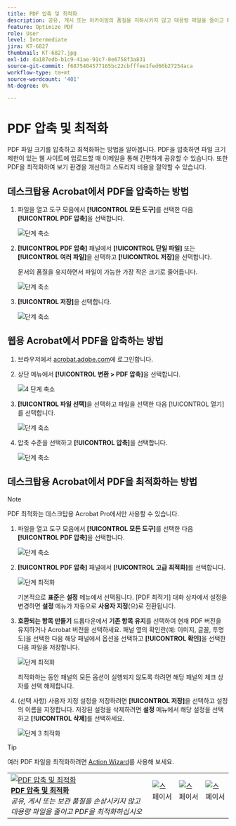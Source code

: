 ```yaml
---
title: PDF 압축 및 최적화
description: 공유, 게시 또는 아카이빙의 품질을 저하시키지 않고 대용량 파일을 줄이고 PDF 최적화
feature: Optimize PDF
role: User
level: Intermediate
jira: KT-6827
thumbnail: KT-6827.jpg
exl-id: da187edb-b1c9-41ae-91c7-0e6758f3a831
source-git-commit: f6875404577165bc22cbfffee1fed66b27254aca
workflow-type: tm+mt
source-wordcount: '401'
ht-degree: 0%

---
```


# PDF 압축 및 최적화

PDF 파일 크기를 압축하고 최적화하는 방법을 알아봅니다. PDF을 압축하면 파일 크기 제한이 있는 웹 사이트에 업로드할 때 이메일을 통해 간편하게 공유할 수 있습니다. 또한 PDF을 최적화하여 보기 환경을 개선하고 스토리지 비용을 절약할 수 있습니다.

## 데스크탑용 Acrobat에서 PDF을 압축하는 방법

1. 파일을 열고 도구 모음에서 **[!UICONTROL 모든 도구]**&#x200B;를 선택한 다음 **[!UICONTROL PDF 압축]**&#x200B;을 선택합니다.

   ![단계 축소](../assets/Reduce_1.png)

1. **[!UICONTROL PDF 압축]** 패널에서 **[!UICONTROL 단일 파일]** 또는 **[!UICONTROL 여러 파일]**&#x200B;을 선택하고 **[!UICONTROL 저장]**&#x200B;을 선택합니다.

   문서의 품질을 유지하면서 파일이 가능한 가장 작은 크기로 줄어듭니다.

   ![단계 축소](../assets/Reduce_2.png)

1. **[!UICONTROL 저장]**&#x200B;을 선택합니다.

   ![단계 축소](../assets/Reduce_3.png)


## 웹용 Acrobat에서 PDF을 압축하는 방법

1. 브라우저에서 [acrobat.adobe.com](https://acrobat.adobe.com/)에 로그인합니다.

1. 상단 메뉴에서 **[!UICONTROL 변환 > PDF 압축]**&#x200B;을 선택합니다.

   ![4 단계 축소](../assets/Reduce_4.png)

1. **[!UICONTROL 파일 선택]**&#x200B;을 선택하고 파일을 선택한 다음 [!UICONTROL 열기]를 선택합니다.

   ![단계 축소](../assets/Reduce_5.png)

1. 압축 수준을 선택하고 **[!UICONTROL 압축]**&#x200B;을 선택합니다.

   ![단계 축소](../assets/Reduce_6.png)

## 데스크탑용 Acrobat에서 PDF을 최적화하는 방법

>[!NOTE]
>
>PDF 최적화는 데스크탑용 Acrobat Pro에서만 사용할 수 있습니다.

1. 파일을 열고 도구 모음에서 **[!UICONTROL 모든 도구]**&#x200B;를 선택한 다음 **[!UICONTROL PDF 압축]**&#x200B;을 선택합니다.

   ![단계 축소](../assets/Reduce_1.png)

1. **[!UICONTROL PDF 압축]** 패널에서 **[!UICONTROL 고급 최적화]**&#x200B;를 선택합니다.

   ![단계 최적화](../assets/Optimize_1.png)

   기본적으로 **표준**&#x200B;은 **설정** 메뉴에서 선택됩니다. [PDF 최적기] 대화 상자에서 설정을 변경하면 **설정** 메뉴가 자동으로 **사용자 지정**(으)로 전환됩니다.

1. **호환되는 항목 만들기** 드롭다운에서 **기존 항목 유지**&#x200B;를 선택하여 현재 PDF 버전을 유지하거나 Acrobat 버전을 선택하세요. 패널 옆의 확인란(예: 이미지, 글꼴, 투명도)을 선택한 다음 해당 패널에서 옵션을 선택하고 **[!UICONTROL 확인]**&#x200B;을 선택한 다음 파일을 저장합니다.

   ![단계 최적화](../assets/Optimize_2.png)

   최적화하는 동안 패널의 모든 옵션이 실행되지 않도록 하려면 해당 패널의 체크 상자를 선택 해제합니다.

1. (선택 사항) 사용자 지정 설정을 저장하려면 **[!UICONTROL 저장]**&#x200B;을 선택하고 설정의 이름을 지정합니다. 저장된 설정을 삭제하려면 **설정** 메뉴에서 해당 설정을 선택하고 **[!UICONTROL 삭제]**&#x200B;를 선택하세요.

   ![단계 3 최적화](../assets/Optimize_3.png)

>[!TIP]
>
>여러 PDF 파일을 최적화하려면 [Action Wizard](../advanced-tasks/action.md)를 사용해 보세요.

<table style="table-layout:fixed">
  <td>
    <a href="reduce.md">
      <img alt="PDF 압축 및 최적화" src="../assets/reduce.png" />
    </a>
    <div>
    <a href="reduce.md"><strong>PDF 압축 및 최적화</strong></a>
    </div>
    <em>공유, 게시 또는 보관 품질을 손상시키지 않고 대용량 파일을 줄이고 PDF을 최적화하십시오</em>
    <br>
  </td>
  <td>
        <img alt="스페이서" src="../assets/Whitespacer.png" />
        <div>
        <br>
      </td>
    <td>
        <img alt="스페이서" src="../assets/Whitespacer.png" />
        <div>
        <br>
    </td>
    <td>
        <img alt="스페이서" src="../assets/Whitespacer.png" />
        <div>
        <br>
    </td>
</tr>
</table>